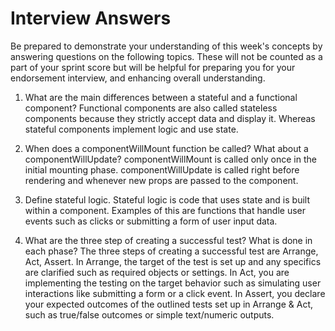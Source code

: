 # Interview Answers
Be prepared to demonstrate your understanding of this week's concepts by answering questions on the following topics. These will not be counted as a part of your sprint score but will be helpful for preparing you for your endorsement interview, and enhancing overall understanding.

1. What are the main differences between a stateful and a functional component?
    Functional components are also called stateless components because they strictly accept data and display it. Whereas stateful components implement logic and use state.

2. When does a componentWillMount function be called? What about a componentWillUpdate?
    componentWillMount is called only once in the initial mounting phase. componentWillUpdate is called right before rendering and whenever new props are passed to the component.

3. Define stateful logic.
    Stateful logic is code that uses state and is built within a component. Examples of this are functions that handle user events such as clicks or submitting a form of user input data.

4. What are the three step of creating a successful test? What is done in each phase?
    The three steps of creating a successful test are Arrange, Act, Assert. In Arrange, the target of the test is set up and any specifics are clarified such as required objects or settings. In Act, you are implementing the testing on the target behavior such as simulating user interactions like submitting a form or a click event. In Assert, you declare your expected outcomes of the outlined tests set up in Arrange & Act, such as true/false outcomes or simple text/numeric outputs.